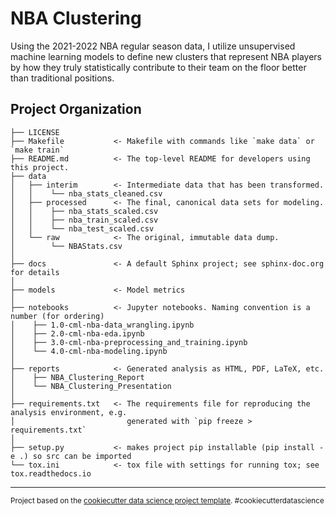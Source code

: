  NBA Clustering
==============================

Using the 2021-2022 NBA regular season data, I utilize unsupervised machine learning models to define new clusters that represent NBA players by how they truly statistically contribute to their team on the floor better than traditional positions. 

Project Organization
------------

    ├── LICENSE
    ├── Makefile           <- Makefile with commands like `make data` or `make train`
    ├── README.md          <- The top-level README for developers using this project.
    ├── data
    │   ├── interim        <- Intermediate data that has been transformed.
    │   │    └── nba_stats_cleaned.csv
    │   ├── processed      <- The final, canonical data sets for modeling.
    │   │    ├── nba_stats_scaled.csv
    │   │    ├── nba_train_scaled.csv
    │   │    └── nba_test_scaled.csv
    │   └── raw            <- The original, immutable data dump.
    │        └── NBAStats.csv
    │
    ├── docs               <- A default Sphinx project; see sphinx-doc.org for details
    │
    ├── models             <- Model metrics
    │
    ├── notebooks          <- Jupyter notebooks. Naming convention is a number (for ordering)
    │    ├── 1.0-cml-nba-data_wrangling.ipynb
    │    ├── 2.0-cml-nba-eda.ipynb
    │    ├── 3.0-cml-nba-preprocessing_and_training.ipynb
    │    └── 4.0-cml-nba-modeling.ipynb
    │    
    ├── reports            <- Generated analysis as HTML, PDF, LaTeX, etc.
    │    ├── NBA_Clustering_Report
    │    └── NBA_Clustering_Presentation
    │
    ├── requirements.txt   <- The requirements file for reproducing the analysis environment, e.g.
    │                         generated with `pip freeze > requirements.txt`
    │
    ├── setup.py           <- makes project pip installable (pip install -e .) so src can be imported
    └── tox.ini            <- tox file with settings for running tox; see tox.readthedocs.io


--------

<p><small>Project based on the <a target="_blank" href="https://drivendata.github.io/cookiecutter-data-science/">cookiecutter data science project template</a>. #cookiecutterdatascience</small></p>
